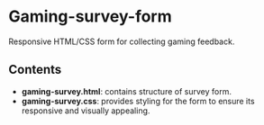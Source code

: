 # Gaming-survey-form
Responsive HTML/CSS form for collecting gaming feedback.

## Contents
- **gaming-survey.html**: contains structure of survey form.
- **gaming-survey.css**: provides styling for the form to ensure its responsive and visually appealing.
